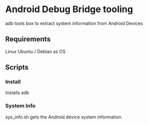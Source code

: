 # Android Debug Bridge tooling

adb tools box to extract system information from Android Devices

## Requirements
Linux Ubuntu / Debian as OS


## Scripts

### Install
Installs adb 

### System Info
sys_info.sh gets the Android device system information. 
